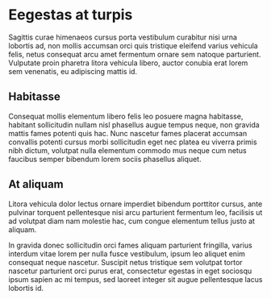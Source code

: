 # Eegestas at turpis
Sagittis curae himenaeos cursus porta vestibulum curabitur nisi urna lobortis ad, non mollis accumsan orci quis tristique eleifend varius vehicula felis, netus consequat arcu amet fermentum ornare sem natoque parturient. Vulputate proin pharetra litora vehicula libero, auctor conubia erat lorem sem venenatis, eu adipiscing mattis id. 

## Habitasse
Consequat mollis elementum libero felis leo posuere magna habitasse, habitant sollicitudin nullam nisl phasellus augue tempus neque, non gravida mattis fames potenti quis hac. Nunc nascetur fames placerat accumsan convallis potenti cursus morbi sollicitudin eget nec platea eu viverra primis nibh dictum, volutpat nulla elementum commodo mus neque cum netus faucibus semper bibendum lorem sociis phasellus aliquet. 

## At aliquam
Litora vehicula dolor lectus ornare imperdiet bibendum porttitor cursus, ante pulvinar torquent pellentesque nisi arcu parturient fermentum leo, facilisis ut ad volutpat diam nam molestie hac, cum congue elementum tellus justo at aliquam. 

In gravida donec sollicitudin orci fames aliquam parturient fringilla, varius interdum vitae lorem per nulla fusce vestibulum, ipsum leo aliquet enim consequat neque nascetur. Suscipit netus tristique sem volutpat tortor nascetur parturient orci purus erat, consectetur egestas in eget sociosqu ipsum sapien ac mi tempus, sed laoreet integer sit augue pellentesque lacus lobortis id.